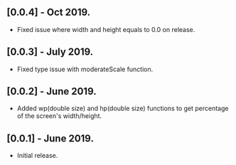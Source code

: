 ## [0.0.4] - Oct 2019.

* Fixed issue where width and height equals to 0.0 on release.

## [0.0.3] - July 2019.

* Fixed type issue with moderateScale function.

## [0.0.2] - June 2019.

* Added wp(double size) and hp(double size) functions to get percentage of the screen's width/height.



## [0.0.1] - June 2019.

* Initial release.
